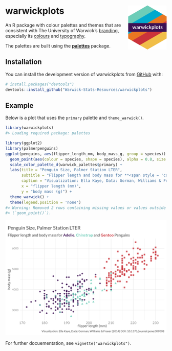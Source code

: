 
<!-- README.md is generated from README.Rmd. Please edit that file -->

# warwickplots <img src="man/figures/logo.png" align="right" height="138" alt="" />

<!-- badges: start -->
<!-- badges: end -->

An R package with colour palettes and themes that are consistent with
The University of Warwick’s
[branding](https://warwick.ac.uk/about/brand/brand-guidelines/),
especially its
[colours](https://warwick.ac.uk/about/brand/brand-guidelines/colours/)
and
[typography](https://warwick.ac.uk/about/brand/brand-guidelines/typography/).

The palettes are built using the
[**palettes**](https://mccarthy-m-g.github.io/palettes/index.html)
package.

## Installation

You can install the development version of warwickplots from
[GitHub](https://github.com/) with:

``` r
# install.packages("devtools")
devtools::install_github("Warwick-Stats-Resources/warwickplots")
```

## Example

Below is a plot that uses the `primary` palette and `theme_warwick()`.

``` r
library(warwickplots)
#> Loading required package: palettes
```

``` r
library(ggplot2)
library(palmerpenguins)
ggplot(penguins, aes(flipper_length_mm, body_mass_g, group = species)) +
  geom_point(aes(colour = species, shape = species), alpha = 0.8, size = 2) +
  scale_color_palette_d(warwick_palettes$primary) +
  labs(title = "Penguin Size, Palmer Station LTER",
       subtitle = "Flipper length and body mass for **<span style = 'color:#3C1053;'>Adelie</span>**, **<span style = 'color:#6DCDB8;'>Chinstrap</span>** and **<span style = 'color:#CB333B;'>Gentoo</span>** Penguins",
       caption = "Visualization: Ella Kaye, Data: Gorman, Williams & Fraser (2014) DOI: 10.1371/journal.pone.009008",
       x = "flipper length (mm)",
       y = "body mass (g)") +
  theme_warwick() +
  theme(legend.position = 'none')
#> Warning: Removed 2 rows containing missing values or values outside the scale range
#> (`geom_point()`).
```

![](man/figures/README-example-1.png)<!-- -->

For further docuementation, see `vignette("warwickplots")`.
